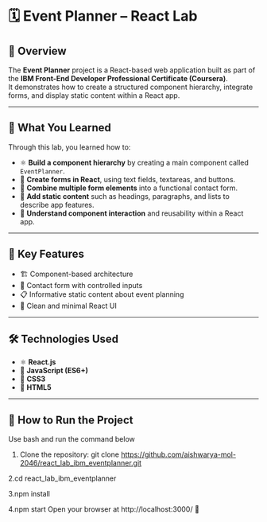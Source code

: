 # 🗓️ Event Planner – React Lab

## 📘 Overview
The **Event Planner** project is a React-based web application built as part of the **IBM Front-End Developer Professional Certificate (Coursera)**.  
It demonstrates how to create a structured component hierarchy, integrate forms, and display static content within a React app.

---

## 🧩 What You Learned

Through this lab, you learned how to:

- ⚛️ **Build a component hierarchy** by creating a main component called `EventPlanner`.
- 📝 **Create forms in React**, using text fields, textareas, and buttons.
- 💬 **Combine multiple form elements** into a functional contact form.
- 🧾 **Add static content** such as headings, paragraphs, and lists to describe app features.
- 🧠 **Understand component interaction** and reusability within a React app.

---

## 🌟 Key Features

- 🏗️ Component-based architecture  
- 📩 Contact form with controlled inputs  
- 📋 Informative static content about event planning  
- 💅 Clean and minimal React UI  

---

## 🛠️ Technologies Used

- ⚛️ **React.js**  
- 🧠 **JavaScript (ES6+)**  
- 🎨 **CSS3**  
- 🧩 **HTML5**

---

## 🚀 How to Run the Project
Use bash and run the command below

1. Clone the repository:
git clone https://github.com/aishwarya-mol-2046/react_lab_ibm_eventplanner.git

2.cd react_lab_ibm_eventplanner

3.npm install

4.npm start
Open your browser at http://localhost:3000/ 🎉
